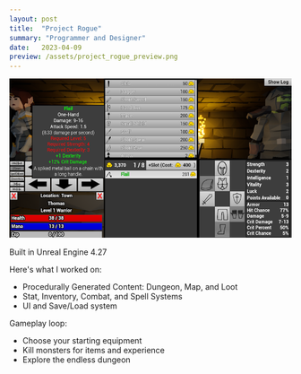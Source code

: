 ```yaml
---
layout: post
title:  "Project Rogue"
summary: "Programmer and Designer"
date:   2023-04-09
preview: /assets/project_rogue_preview.png
---
```


![Picture 1](/assets/project_rogue.png)

Built in Unreal Engine 4.27

Here's what I worked on:
* Procedurally Generated Content: Dungeon, Map, and Loot
* Stat, Inventory, Combat, and Spell Systems
* UI and Save/Load system
  
Gameplay loop:
* Choose your starting equipment
* Kill monsters for items and experience
* Explore the endless dungeon
